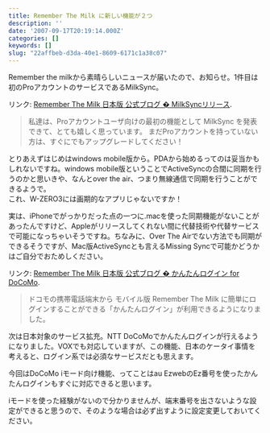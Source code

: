 ```yaml
---
title: Remember The Milk に新しい機能が２つ
description: ''
date: '2007-09-17T20:19:14.000Z'
categories: []
keywords: []
slug: "22affbeb-d3da-40e1-8609-6171c1a38c07"
---
```

Remember the milkから素晴らしいニュースが届いたので、お知らせ。1件目は初のProアカウントのサービスであるMilkSync。

リンク: [Remember The Milk 日本版 公式ブログ � MilkSyncリリース](http://blog.rememberthemilk.jp/2007/09/17/51/ "Remember The Milk 日本版 公式ブログ � MilkSyncリリース").

> 私達は、Proアカウントユーザ向けの最初の機能として MilkSync を発表できて、とても嬉しく思っています。 まだProアカウントを持っていない方は、すぐにでもアップグレードしてください！

とりあえずはじめはwindows mobile版から。PDAから始めるってのは妥当かもしれないですね。windows mobile版ということでActiveSyncの合間に同期を行うのかと思いきや、なんとover the air、つまり無線通信で同期を行うことができるようで。  
これ、W-ZERO3には画期的なアプリじゃないですか！

実は、iPhoneでがっかりだった点の一つに.macを使った同期機能がないことがあったんですけど、Appleがリリースしてくれない間に代替技術や代替サービスで可能になっちゃいそうですね。ちなみに、Over The Airでない方法でも同期ができるそうですが、Mac版ActiveSyncとも言えるMissing Syncで可能かどうかはご自分でおためしください。

リンク: [Remember The Milk 日本版 公式ブログ � かんたんログイン for DoCoMo](http://blog.rememberthemilk.jp/2007/09/17/52/ "Remember The Milk 日本版 公式ブログ � かんたんログイン for DoCoMo").

> ドコモの携帯電話端末から モバイル版 Remember The Milk に簡単にログインすることができる「かんたんログイン」が利用できるようになりました。

次は日本対象のサービス拡充。NTT DoCoMoでかんたんログインが行えるようになりました。VOXでも対応していますが、この機能、日本のケータイ事情を考えると、ログイン系では必須なサービスだとも思えます。

今回はDoCoMo iモード向け機能、ってことはau EzwebのEz番号を使ったかんたんログインもすぐに対応できると思います。

iモードを使った経験がないので分かりませんが、端末番号を出さないような設定ができると思うので、そのような場合は必ず出すように設定変更しておいてください。